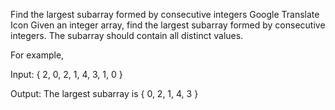 Find the largest subarray formed by consecutive integers
Google Translate Icon
Given an integer array, find the largest subarray formed by consecutive integers. The subarray should contain all distinct values.

For example,

Input:  { 2, 0, 2, 1, 4, 3, 1, 0 }
 
Output: The largest subarray is { 0, 2, 1, 4, 3 }